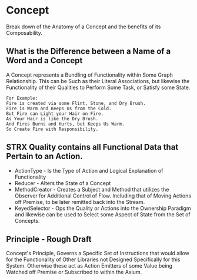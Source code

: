 # Concept
Break down of the Anatomy of a Concept and the benefits of its Composability.

## What is the Difference between a Name of a Word and a Concept
A Concept represents a Bundling of Functionality within Some Graph Relationship. This can be Such as their Literal Associations, but likewise the Functionality of their Qualities to Perform Some Task, or Satisfy some State.
```
For Example:
Fire is created via some Flint, Stone, and Dry Brush.
Fire is Warm and Keeps Us from the Cold.
But Fire can Light your Hair on Fire.
As Your Hair is like the Dry Brush.
And Fires Burns and Hurts, but Keeps Us Warm.
So Create Fire with Responsibility.
```

## STRX Quality contains all Functional Data that Pertain to an Action.
* ActionType - Is the Type of Action and Logical Explanation of Functionality
* Reducer - Alters the State of a Concept
* MethodCreator - Creates a Subject and Method that utilizes the Observer for Additional Control of Flow. Including that of Moving Actions off Premise, to be later remitted back into the Stream.
* KeyedSelector - Ops the Quality or Actions into the Ownership Paradigm and likewise can be used to Select some Aspect of State from the Set of Concepts.

## Principle - Rough Draft
Concept's Principle, Governs a Specific Set of Instructions that would allow for the Functionality of Other Libraries not Designed Specifically for this System. Otherwise these act as Action Emitters of some Value being Watched off Premise or Subscribed to within the Axium.
